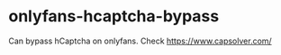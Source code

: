 # onlyfans-hcaptcha-bypass
Can bypass hCaptcha on onlyfans. Check https://www.capsolver.com/ 












































                                                    